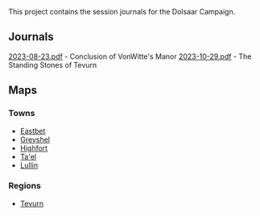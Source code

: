 This project contains the session journals for the Dolsaar Campaign.

## Journals
[2023-08-23.pdf](2023-08-23.pdf) - Conclusion of VonWitte's Manor
[2023-10-29.pdf](2023-10-29.pdf) - The Standing Stones of Tevurn

## Maps

### Towns
- [Eastbet](https://inkarnate.com/m/vlodAA-eastbet/)
- [Greyshel](https://inkarnate.com/m/yjxvre-greyshel/)
- [Highfort](https://inkarnate.com/m/x8N8Ny-highfort/)
- [Ta'el](https://inkarnate.com/m/yjQLRr-tael/)
- [Lullin](https://inkarnate.com/m/wDqEZQ-lullin/)

### Regions
- [Tevurn](https://inkarnate.com/m/XoJ8zw-tevurn/)
